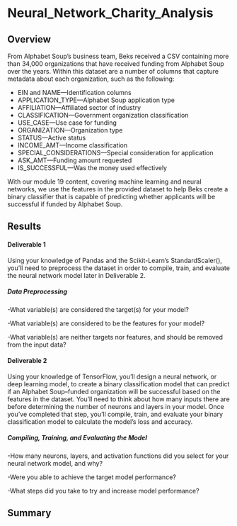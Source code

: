 # Neural_Network_Charity_Analysis

## Overview
From Alphabet Soup’s business team, Beks received a CSV containing more than 34,000 organizations that have received funding from Alphabet Soup over the years. Within this dataset are a number of columns that capture metadata about each organization, such as the following:

- EIN and NAME—Identification columns
- APPLICATION_TYPE—Alphabet Soup application type
- AFFILIATION—Affiliated sector of industry
- CLASSIFICATION—Government organization classification
- USE_CASE—Use case for funding
- ORGANIZATION—Organization type
- STATUS—Active status
- INCOME_AMT—Income classification
- SPECIAL_CONSIDERATIONS—Special consideration for application
- ASK_AMT—Funding amount requested
- IS_SUCCESSFUL—Was the money used effectively
  
With our module 19 content, covering machine learning and neural networks, we use the features in the provided dataset to help Beks create a binary classifier that is capable of predicting whether applicants will be successful if funded by Alphabet Soup.

## Results

#### Deliverable 1
Using your knowledge of Pandas and the Scikit-Learn’s StandardScaler(), you’ll need to preprocess the dataset in order to compile, train, and evaluate the neural network model later in Deliverable 2.

##### Data Preprocessing

  -What variable(s) are considered the target(s) for your model?
  
  -What variable(s) are considered to be the features for your model?
  
  -What variable(s) are neither targets nor features, and should be removed from the input data?
 
#### Deliverable 2
Using your knowledge of TensorFlow, you’ll design a neural network, or deep learning model, to create a binary classification model that can predict if an Alphabet Soup–funded organization will be successful based on the features in the dataset. You’ll need to think about how many inputs there are before determining the number of neurons and layers in your model. Once you’ve completed that step, you’ll compile, train, and evaluate your binary classification model to calculate the model’s loss and accuracy.

##### Compiling, Training, and Evaluating the Model

  -How many neurons, layers, and activation functions did you select for your neural network model, and why?
  
  -Were you able to achieve the target model performance?
  
  -What steps did you take to try and increase model performance?
  
## Summary
